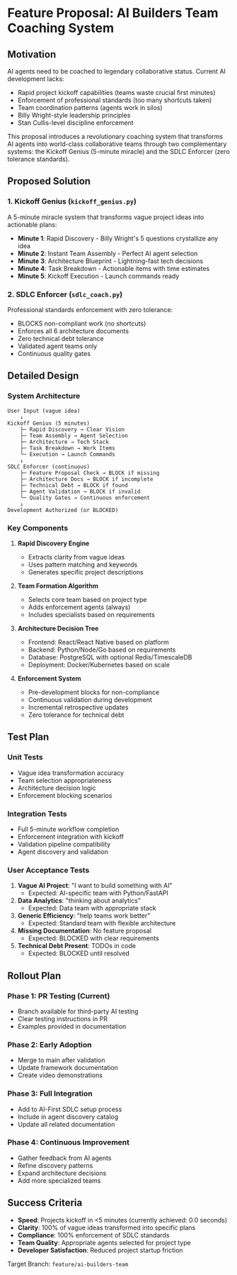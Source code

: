 # Feature Proposal: AI Builders Team Coaching System

## Motivation

AI agents need to be coached to legendary collaborative status. Current AI development lacks:
- Rapid project kickoff capabilities (teams waste crucial first minutes)
- Enforcement of professional standards (too many shortcuts taken)
- Team coordination patterns (agents work in silos)
- Billy Wright-style leadership principles
- Stan Cullis-level discipline enforcement

This proposal introduces a revolutionary coaching system that transforms AI agents into world-class collaborative teams through two complementary systems: the Kickoff Genius (5-minute miracle) and the SDLC Enforcer (zero tolerance standards).

## Proposed Solution

### 1. Kickoff Genius (`kickoff_genius.py`)
A 5-minute miracle system that transforms vague project ideas into actionable plans:
- **Minute 1**: Rapid Discovery - Billy Wright's 5 questions crystallize any idea
- **Minute 2**: Instant Team Assembly - Perfect AI agent selection
- **Minute 3**: Architecture Blueprint - Lightning-fast tech decisions
- **Minute 4**: Task Breakdown - Actionable items with time estimates
- **Minute 5**: Kickoff Execution - Launch commands ready

### 2. SDLC Enforcer (`sdlc_coach.py`)
Professional standards enforcement with zero tolerance:
- BLOCKS non-compliant work (no shortcuts)
- Enforces all 6 architecture documents
- Zero technical debt tolerance
- Validated agent teams only
- Continuous quality gates

## Detailed Design

### System Architecture
```
User Input (vague idea)
    ↓
Kickoff Genius (5 minutes)
    ├─ Rapid Discovery → Clear Vision
    ├─ Team Assembly → Agent Selection
    ├─ Architecture → Tech Stack
    ├─ Task Breakdown → Work Items
    └─ Execution → Launch Commands
    ↓
SDLC Enforcer (continuous)
    ├─ Feature Proposal Check → BLOCK if missing
    ├─ Architecture Docs → BLOCK if incomplete
    ├─ Technical Debt → BLOCK if found
    ├─ Agent Validation → BLOCK if invalid
    └─ Quality Gates → Continuous enforcement
    ↓
Development Authorized (or BLOCKED)
```

### Key Components

1. **Rapid Discovery Engine**
   - Extracts clarity from vague ideas
   - Uses pattern matching and keywords
   - Generates specific project descriptions

2. **Team Formation Algorithm**
   - Selects core team based on project type
   - Adds enforcement agents (always)
   - Includes specialists based on requirements

3. **Architecture Decision Tree**
   - Frontend: React/React Native based on platform
   - Backend: Python/Node/Go based on requirements
   - Database: PostgreSQL with optional Redis/TimescaleDB
   - Deployment: Docker/Kubernetes based on scale

4. **Enforcement System**
   - Pre-development blocks for non-compliance
   - Continuous validation during development
   - Incremental retrospective updates
   - Zero tolerance for technical debt

## Test Plan

### Unit Tests
- Vague idea transformation accuracy
- Team selection appropriateness
- Architecture decision logic
- Enforcement blocking scenarios

### Integration Tests
- Full 5-minute workflow completion
- Enforcement integration with kickoff
- Validation pipeline compatibility
- Agent discovery and validation

### User Acceptance Tests
1. **Vague AI Project**: "I want to build something with AI"
   - Expected: AI-specific team with Python/FastAPI
2. **Data Analytics**: "thinking about analytics"
   - Expected: Data team with appropriate stack
3. **Generic Efficiency**: "help teams work better"
   - Expected: Standard team with flexible architecture
4. **Missing Documentation**: No feature proposal
   - Expected: BLOCKED with clear requirements
5. **Technical Debt Present**: TODOs in code
   - Expected: BLOCKED until resolved

## Rollout Plan

### Phase 1: PR Testing (Current)
- Branch available for third-party AI testing
- Clear testing instructions in PR
- Examples provided in documentation

### Phase 2: Early Adoption
- Merge to main after validation
- Update framework documentation
- Create video demonstrations

### Phase 3: Full Integration
- Add to AI-First SDLC setup process
- Include in agent discovery catalog
- Update all related documentation

### Phase 4: Continuous Improvement
- Gather feedback from AI agents
- Refine discovery patterns
- Expand architecture decisions
- Add more specialized teams

## Success Criteria

- **Speed**: Projects kickoff in <5 minutes (currently achieved: 0.0 seconds)
- **Clarity**: 100% of vague ideas transformed into specific plans
- **Compliance**: 100% enforcement of SDLC standards
- **Team Quality**: Appropriate agents selected for project type
- **Developer Satisfaction**: Reduced project startup friction

Target Branch: `feature/ai-builders-team`
